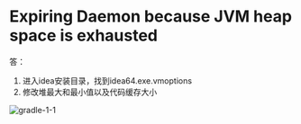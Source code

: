 # Expiring Daemon because JVM heap space is exhausted

答：
1. 进入idea安装目录，找到idea64.exe.vmoptions
2. 修改堆最大和最小值以及代码缓存大小

![gradle-1-1](https://s2.ax1x.com/2020/01/08/l2F6FP.png)



<comment/>